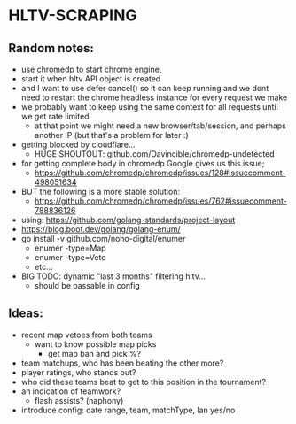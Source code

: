 # HLTV-SCRAPING

## Random notes:
- use chromedp to start chrome engine,
- start it when hltv API object is created
- and I want to use defer cancel() so it can keep running and 
  we dont need to restart the chrome headless instance for every request we make
- we probably want to keep using the same context for all requests until we get rate limited
    - at that point we might need a new browser/tab/session, and perhaps another IP (but that's a problem for later :)
- getting blocked by cloudflare...
    - HUGE SHOUTOUT: github.com/Davincible/chromedp-undetected
- for getting complete body in chromedp Google gives us this issue;
    - https://github.com/chromedp/chromedp/issues/128#issuecomment-498051634
- BUT the following is a more stable solution:
    - https://github.com/chromedp/chromedp/issues/762#issuecomment-788836126
- using: https://github.com/golang-standards/project-layout
- https://blog.boot.dev/golang/golang-enum/
- go install -v github.com/noho-digital/enumer
    - enumer -type=Map
    - enumer -type=Veto
    - etc...
- BIG TODO: dynamic "last 3 months" filtering hltv...
    - should be passable in config

## Ideas:
- recent map vetoes from both teams
  - want to know possible map picks
    - get map ban and pick %?
- team matchups, who has been beating the other more?
- player ratings, who stands out?
- who did these teams beat to get to this position in the tournament?
- an indication of teamwork?
  - flash assists? (naphony)
- introduce config: date range, team, matchType, lan yes/no
